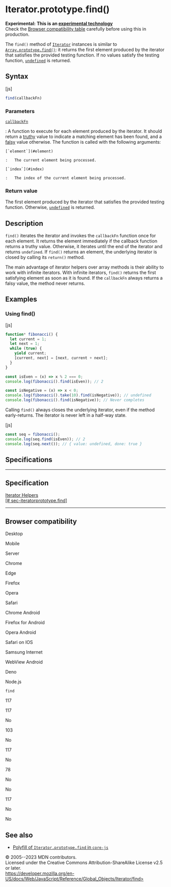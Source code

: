 Iterator.prototype.find()
=========================

 
 
**Experimental:** **This is an [experimental
technology](https://developer.mozilla.org/en-US/docs/MDN/Writing_guidelines/Experimental_deprecated_obsolete#experimental)**\
Check the [Browser compatibility table](#browser_compatibility)
carefully before using this in production.


The `find()` method of [`Iterator`](../iterator) instances is similar to
[`Array.prototype.find()`](../array/find): it returns the first element
produced by the iterator that satisfies the provided testing function.
If no values satisfy the testing function, [`undefined`](../undefined)
is returned.


 
Syntax
------

 
 
 
[js]


```js
find(callbackFn)
```




 
### Parameters

 

[`callbackFn`](#callbackfn)

:   A function to execute for each element produced by the iterator. It
    should return a
    [truthy](https://developer.mozilla.org/en-US/docs/Glossary/Truthy)
    value to indicate a matching element has been found, and a
    [falsy](https://developer.mozilla.org/en-US/docs/Glossary/Falsy)
    value otherwise. The function is called with the following
    arguments:

    [`element`](#element)

    :   The current element being processed.

    [`index`](#index)

    :   The index of the current element being processed.



 
### Return value 

 
The first element produced by the iterator that satisfies the provided
testing function. Otherwise, [`undefined`](../undefined) is returned.



 
Description
-----------

 
`find()` iterates the iterator and invokes the `callbackFn` function
once for each element. It returns the element immediately if the
callback function returns a truthy value. Otherwise, it iterates until
the end of the iterator and returns `undefined`. If `find()` returns an
element, the underlying iterator is closed by calling its `return()`
method.

The main advantage of iterator helpers over array methods is their
ability to work with infinite iterators. With infinite iterators,
`find()` returns the first satisfying element as soon as it is found. If
the `callbackFn` always returns a falsy value, the method never returns.



 
Examples
--------


 
### Using find() 

 
 
 
[js]


```js
function* fibonacci() {
  let current = 1;
  let next = 1;
  while (true) {
    yield current;
    [current, next] = [next, current + next];
  }
}

const isEven = (x) => x % 2 === 0;
console.log(fibonacci().find(isEven)); // 2

const isNegative = (x) => x < 0;
console.log(fibonacci().take(10).find(isNegative)); // undefined
console.log(fibonacci().find(isNegative)); // Never completes
```


Calling `find()` always closes the underlying iterator, even if the
method early-returns. The iterator is never left in a half-way state.

 
 
[js]


```js
const seq = fibonacci();
console.log(seq.find(isEven)); // 2
console.log(seq.next()); // { value: undefined, done: true }
```




Specifications
--------------

 
  -------------------------------------------------------------------------------------------------------------
  Specification
  -------------------------------------------------------------------------------------------------------------
  [Iterator Helpers\
  [\#
  sec-iteratorprototype.find]](https://tc39.es/proposal-iterator-helpers/#sec-iteratorprototype.find)

  -------------------------------------------------------------------------------------------------------------


Browser compatibility 
---------------------

 


Desktop

Mobile

Server

Chrome

Edge

Firefox

Opera

Safari

Chrome Android

Firefox for Android

Opera Android

Safari on IOS

Samsung Internet

WebView Android

Deno

Node.js

`find`

117

117

No

103

No

117

No

78

No

No

117

No

No

 
See also 
--------

 
-   [Polyfill of `Iterator.prototype.find` in
    `core-js`](https://github.com/zloirock/core-js#iterator-helpers)



 
© 2005--2023 MDN contributors.\
Licensed under the Creative Commons Attribution-ShareAlike License v2.5
or later.\
https://developer.mozilla.org/en-US/docs/Web/JavaScript/Reference/Global_Objects/Iterator/find>

